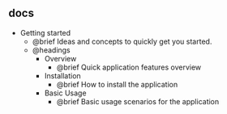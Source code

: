 
## docs

- Getting started
  - @brief Ideas and concepts to quickly get you started.
  - @headings
      - Overview
        - @brief Quick application features overview
      - Installation
        - @brief How to install the application
      - Basic Usage
        - @brief Basic usage scenarios for the application